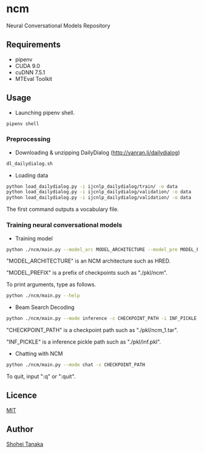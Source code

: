 # ncm
Neural Conversational Models Repository

## Requirements
- pipenv
- CUDA 9.0
- cuDNN 7.5.1
- MTEval Toolkit

## Usage

- Launching pipenv shell.

```sh
pipenv shell
```

### Preprocessing

- Downloading & unzipping DailyDialog (http://yanran.li/dailydialog)

```sh
dl_dailydialog.sh
```

- Loading data

```sh
python load_dailydialog.py -i ijcnlp_dailydialog/train/ -o data
python load_dailydialog.py -i ijcnlp_dailydialog/validation/ -o data
python load_dailydialog.py -i ijcnlp_dailydialog/validation/ -o data
```

The first command outputs a vocabulary file.

### Training neural conversational models

- Training model

```sh
python ./ncm/main.py --model_arc MODEL_ARCHITECTURE --model_pre MODEL_PREFIX
```

"MODEL_ARCHITECTURE" is an NCM architecture such as HRED.

"MODEL_PREFIX" is a prefix of checkpoints such as "./pkl/ncm".

To print arguments, type as follows.

```sh
python ./ncm/main.py --help
```

- Beam Search Decoding

```sh
python ./ncm/main.py --mode inference -c CHECKPOINT_PATH -i INF_PICKLE
```

"CHECKPOINT_PATH" is a checkpoint path such as "./pkl/ncm_1.tar".

"INF_PICKLE" is a inference pickle path such as "./pkl/inf.pkl".

- Chatting with NCM

```sh
python ./ncm/main.py --mode chat -c CHECKPOINT_PATH
```

To quit, input ":q" or ":quit".

## Licence

[MIT](https://github.com/tcnksm/tool/blob/master/LICENCE)

## Author

[Shohei Tanaka](https://github.com/Tanasho0928)

